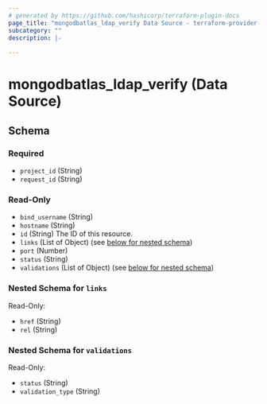 ```yaml
---
# generated by https://github.com/hashicorp/terraform-plugin-docs
page_title: "mongodbatlas_ldap_verify Data Source - terraform-provider-mongodbatlas"
subcategory: ""
description: |-
  
---
```


# mongodbatlas_ldap_verify (Data Source)





<!-- schema generated by tfplugindocs -->
## Schema

### Required

- `project_id` (String)
- `request_id` (String)

### Read-Only

- `bind_username` (String)
- `hostname` (String)
- `id` (String) The ID of this resource.
- `links` (List of Object) (see [below for nested schema](#nestedatt--links))
- `port` (Number)
- `status` (String)
- `validations` (List of Object) (see [below for nested schema](#nestedatt--validations))

<a id="nestedatt--links"></a>
### Nested Schema for `links`

Read-Only:

- `href` (String)
- `rel` (String)


<a id="nestedatt--validations"></a>
### Nested Schema for `validations`

Read-Only:

- `status` (String)
- `validation_type` (String)
